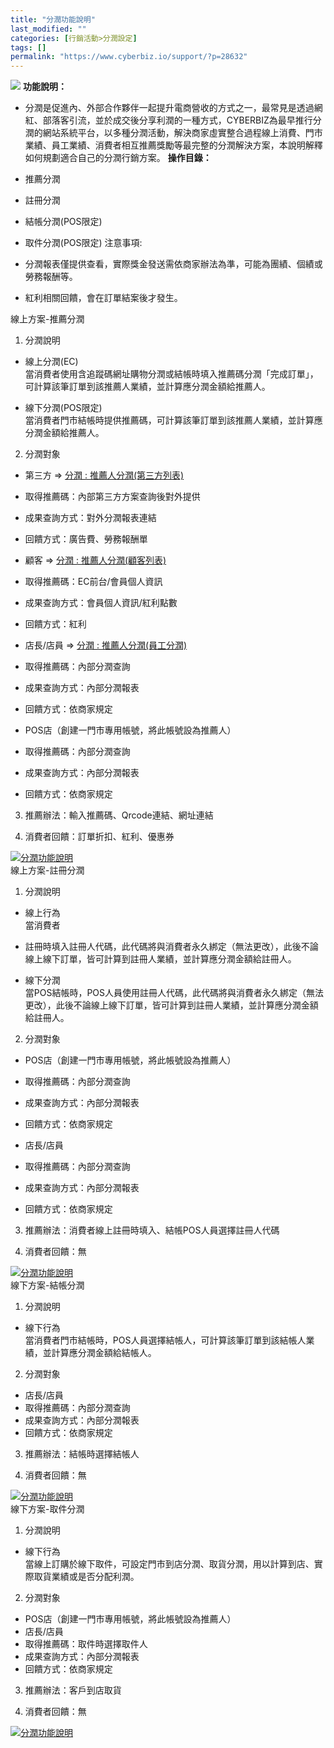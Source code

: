 ```yaml
---
title: "分潤功能說明"
last_modified: ""
categories: [行銷活動>分潤設定]
tags: []
permalink: "https://www.cyberbiz.io/support/?p=28632"
---
```


![](https://www.cyberbiz.io/support/wp-content/uploads/進階、高手、企業版.png)
**功能說明：**  

* 分潤是促進內、外部合作夥伴一起提升電商營收的方式之一，最常見是透過網紅、部落客引流，並於成交後分享利潤的一種方式，CYBERBIZ為最早推行分潤的網站系統平台，以多種分潤活動，解決商家虛實整合過程線上消費、門市業績、員工業績、消費者相互推薦獎勵等最完整的分潤解決方案，本說明解釋如何規劃適合自己的分潤行銷方案。
**操作目錄：**

* 推薦分潤
* 註冊分潤
* 結帳分潤(POS限定)
* 取件分潤(POS限定)
注意事項:  

* 分潤報表僅提供查看，實際獎金發送需依商家辦法為準，可能為團績、個績或勞務報酬等。
* 紅利相關回饋，會在訂單結案後才發生。

線上方案-推薦分潤

1. 分潤說明


* 線上分潤(EC)  
當消費者使用含追蹤碼網址購物分潤或結帳時填入推薦碼分潤「完成訂單」，可計算該筆訂單到該推薦人業績，並計算應分潤金額給推薦人。

* 線下分潤(POS限定)  
當消費者門市結帳時提供推薦碼，可計算該筆訂單到該推薦人業績，並計算應分潤金額給推薦人。



2. 分潤對象


* 第三方 => [分潤 : 推薦人分潤(第三方列表)](https://www.cyberbiz.io/support/?p=39234)
* 取得推薦碼：內部第三方方案查詢後對外提供
* 成果查詢方式：對外分潤報表連結
* 回饋方式：廣告費、勞務報酬單


* 顧客 => [分潤 : 推薦人分潤(顧客列表)](https://www.cyberbiz.io/support/?p=1864)
* 取得推薦碼：EC前台/會員個人資訊
* 成果查詢方式：會員個人資訊/紅利點數
* 回饋方式：紅利


* 店長/店員 => [分潤 : 推薦人分潤(員工分潤)](https://www.cyberbiz.io/support/?p=1833)
* 取得推薦碼：內部分潤查詢
* 成果查詢方式：內部分潤報表
* 回饋方式：依商家規定


* POS店（創建一門市專用帳號，將此帳號設為推薦人）
* 取得推薦碼：內部分潤查詢
* 成果查詢方式：內部分潤報表
* 回饋方式：依商家規定


3. 推薦辦法：輸入推薦碼、Qrcode連結、網址連結


4. 消費者回饋：訂單折扣、紅利、優惠券

[![分潤功能說明](https://www.cyberbiz.io/support/wp-content/uploads/分潤功能說明1.png)](https://www.cyberbiz.io/support/wp-content/uploads/分潤功能說明1.png)  
線上方案-註冊分潤

1. 分潤說明


* 線上行為  
當消費者

* 註冊時填入註冊人代碼，此代碼將與消費者永久綁定（無法更改），此後不論線上線下訂單，皆可計算到註冊人業績，並計算應分潤金額給註冊人。
* 線下分潤  
當POS結帳時，POS人員使用註冊人代碼，此代碼將與消費者永久綁定（無法更改），此後不論線上線下訂單，皆可計算到註冊人業績，並計算應分潤金額給註冊人。



2. 分潤對象


* POS店（創建一門市專用帳號，將此帳號設為推薦人）
* 取得推薦碼：內部分潤查詢
* 成果查詢方式：內部分潤報表
* 回饋方式：依商家規定


* 店長/店員
* 取得推薦碼：內部分潤查詢
* 成果查詢方式：內部分潤報表
* 回饋方式：依商家規定


3. 推薦辦法：消費者線上註冊時填入、結帳POS人員選擇註冊人代碼


4. 消費者回饋：無

[![分潤功能說明](https://www.cyberbiz.io/support/wp-content/uploads/分潤功能說明2.png)](https://www.cyberbiz.io/support/wp-content/uploads/分潤功能說明2.png)  
線下方案-結帳分潤

1. 分潤說明


* 線下行為  
當消費者門市結帳時，POS人員選擇結帳人，可計算該筆訂單到該結帳人業績，並計算應分潤金額給結帳人。



2. 分潤對象
* 店長/店員
* 取得推薦碼：內部分潤查詢
* 成果查詢方式：內部分潤報表
* 回饋方式：依商家規定


3. 推薦辦法：結帳時選擇結帳人


4. 消費者回饋：無

[![分潤功能說明](https://www.cyberbiz.io/support/wp-content/uploads/分潤功能說明3.png)](https://www.cyberbiz.io/support/wp-content/uploads/分潤功能說明3.png)  
線下方案-取件分潤

1. 分潤說明


* 線下行為  
當線上訂購於線下取件，可設定門市到店分潤、取貨分潤，用以計算到店、實際取貨業績或是否分配利潤。



2. 分潤對象


* POS店（創建一門市專用帳號，將此帳號設為推薦人）
* 店長/店員
* 取得推薦碼：取件時選擇取件人
* 成果查詢方式：內部分潤報表
* 回饋方式：依商家規定


3. 推薦辦法：客戶到店取貨


4. 消費者回饋：無

[![分潤功能說明](https://www.cyberbiz.io/support/wp-content/uploads/分潤功能說明4.png)](https://www.cyberbiz.io/support/wp-content/uploads/分潤功能說明4.png)  

